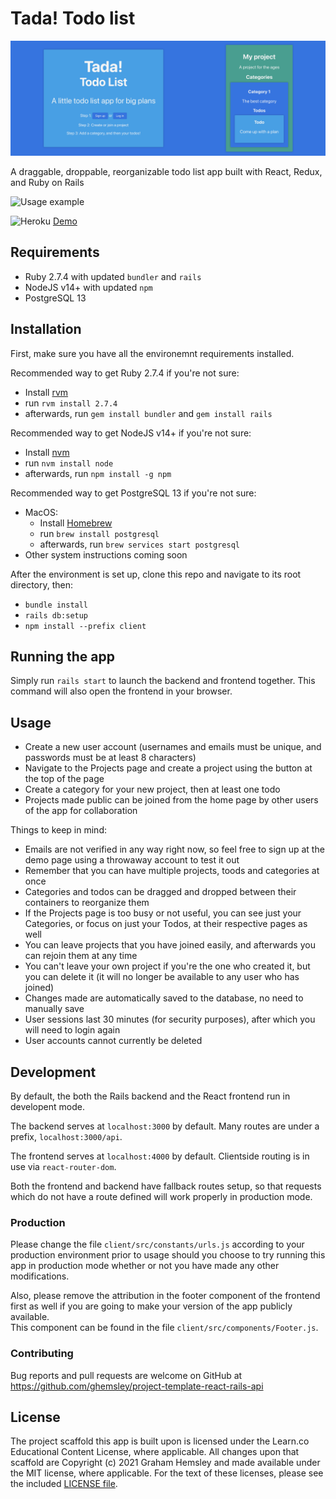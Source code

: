 # Tada! Todo list

![Screenshot](./cover.png)

A draggable, droppable, reorganizable todo list app built with React, Redux, and Ruby on Rails

![Usage example](./drag-and-drop.gif)

![Heroku](https://pyheroku-badge.herokuapp.com/?app=tada-todo-list&style=flat-square)
[Demo](https://tada-todo-list.herokuapp.com/)

## Requirements

- Ruby 2.7.4 with updated `bundler` and `rails`
- NodeJS v14+ with updated `npm`
- PostgreSQL 13

## Installation

First, make sure you have all the environemnt requirements installed.

Recommended way to get Ruby 2.7.4 if you're not sure: 
- Install [rvm](https://rvm.io/)
- run `rvm install 2.7.4`
- afterwards, run `gem install bundler` and `gem install rails`

Recommended way to get NodeJS v14+ if you're not sure:
- Install [nvm](https://github.com/nvm-sh/nvm)
- run `nvm install node`
- afterwards, run `npm install -g npm`

Recommended way to get PostgreSQL 13 if you're not sure: 
- MacOS:
  - Install [Homebrew](https://brew.sh/)
  - run `brew install postgresql`
  - afterwards, run `brew services start postgresql`
- Other system instructions coming soon

After the environment is set up, clone this repo and navigate to its root directory, then:
- `bundle install`
- `rails db:setup`
- `npm install --prefix client`

## Running the app

Simply run `rails start` to launch the backend and frontend together. This command will also open the frontend in your browser.

## Usage
- Create a new user account (usernames and emails must be unique, and passwords must be at least 8 characters)
- Navigate to the Projects page and create a project using the button at the top of the page
- Create a category for your new project, then at least one todo
- Projects made public can be joined from the home page by other users of the app for collaboration

Things to keep in mind:
- Emails are not verified in any way right now, so feel free to sign up at the demo page using a throwaway account to test it out
- Remember that you can have multiple projects, toods and categories at once
- Categories and todos can be dragged and dropped between their containers to reorganize them
- If the Projects page is too busy or not useful, you can see just your Categories, or focus on just your Todos, at their respective pages as well
- You can leave projects that you have joined easily, and afterwards you can rejoin them at any time
- You can't leave your own project if you're the one who created it, but you can delete it (it will no longer be available to any user who has joined)
- Changes made are automatically saved to the database, no need to manually save
- User sessions last 30 minutes (for security purposes), after which you will need to login again
- User accounts cannot currently be deleted

## Development

By default, the both the Rails backend and the React frontend run in developent mode. 

The backend serves at `localhost:3000` by default. Many routes are under a prefix, `localhost:3000/api`.

The frontend serves at `localhost:4000` by default. Clientside routing is in use via `react-router-dom`. 

Both the frontend and backend have fallback routes setup, so that requests which do not have a route defined will work properly in production mode.

### Production

Please change the file `client/src/constants/urls.js` according to your production environment prior to usage should you choose to try running this app in production mode whether or not you have made any other modifications.

Also, please remove the attribution in the footer component of the frontend first as well if you are going to make your version of the app publicly available.   
This component can be found in the file `client/src/components/Footer.js`.

### Contributing

Bug reports and pull requests are welcome on GitHub at https://github.com/ghemsley/project-template-react-rails-api

## License

The project scaffold this app is built upon is licensed under the Learn.co Educational Content License, where applicable.
All changes upon that scaffold are Copyright (c) 2021 Graham Hemsley and made available under the MIT license, where applicable.
For the text of these licenses, please see the included [LICENSE file](./LICENSE).
